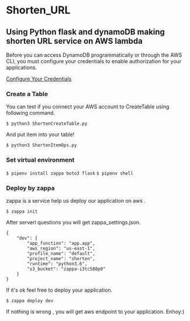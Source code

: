 # Shorten_URL

## Using Python flask and dynamoDB making shorten URL service on AWS lambda

Before you can access DynamoDB programmatically or through the AWS CLI, you must configure your credentials to enable authorization for your applications.

[Configure Your Credentials](https://docs.aws.amazon.com/amazondynamodb/latest/developerguide/SettingUp.DynamoWebService.html#SettingUp.DynamoWebService.ConfigureCredentials)

### Create a Table

You can test if you connect your AWS account to CreateTable using following command.

`$ python3 ShortenCreateTable.py` 

And put item into your table!

`$ python3 ShortenItemOps.py`

### Set virtual environment

`$ pipenv install zappa boto3 flask`
`$ pipenv shell`

### Deploy by zappa

zappa is a service help us deploy our application on aws .

`$ zappa init`

After serverl questions you will get zappa_settings.json.

```
{
    "dev": {
        "app_function": "app.app",
        "aws_region": "us-east-1",
        "profile_name": "default",
        "project_name": "shorten",
        "runtime": "python3.6",
        "s3_bucket": "zappa-i3tc588p0"
    }
}
```

If it's ok feel free to deploy your application.

`$ zappa deploy dev`

If nothing is wrong , you will get aws endpoint to your application.
Enhoy:)